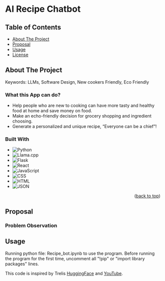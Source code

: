 # AI Recipe Chatbot
## Table of Contents
- [About The Project](#About_The_Project)
- [Proposal](#Proposal)
- [Usage](#Usage)
- [License](#License)

<!-- ABOUT THE PROJECT -->
## About The Project
Keywords: LLMs, Software Design, New cookers Friendly, Eco Friendly

### What this App can do?
* Help people who are new to cooking can have more tasty and healthy food at home and save money on food.
* Make an echo-friendly decision for grocery shopping and ingredient choosing.
* Generate a personalized and unique recipe, “Everyone can be a chief”!

### Built With
* ![Python](https://img.shields.io/badge/Python-3776AB?style=for-the-badge&logo=python&logoColor=blue)
* ![Llama.cpp](https://img.shields.io/badge/Llama.cpp-002b36?style=for-the-badge)
* ![Flask](https://img.shields.io/badge/Flask-000000?style=for-the-badge&logo=flask&logoColor=white)
* ![React](https://img.shields.io/badge/React-20232A?style=for-the-badge&logo=react&logoColor=61DAFB)
* ![JavaScript](https://img.shields.io/badge/JavaScript-F7DF1E?style=for-the-badge&logo=javascript&logoColor=black)
* ![CSS](https://img.shields.io/badge/CSS-1572B6?style=for-the-badge&logo=css3&logoColor=orange)
* ![HTML](https://img.shields.io/badge/HTML-E34F26?style=for-the-badge&logo=html5&logoColor=white)
* ![JSON](https://img.shields.io/badge/JSON-000000?style=for-the-badge&logo=json&logoColor=green)
  
<p align="right">(<a href="#readme-top">back to top</a>)</p>

## Proposal

### Problem Observation

## Usage
Running python file: Recipe_bot.ipynb to use the program. Before running the program for the first time, uncomment all "!pip" or "import library packages" lines.

This code is inspired by Trelis [HuggingFace](https://huggingface.co/Trelis) and [YouTube](https://www.youtube.com/@TrelisResearch).

